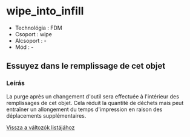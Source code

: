 # wipe\_into\_infill

* Technológia : FDM
* Csoport : wipe
* Alcsoport : -
* Mód : -

## Essuyez dans le remplissage de cet objet

### Leírás

La purge après un changement d'outil sera effectuée à l'intérieur des remplissages de cet objet. Cela réduit la quantité de déchets mais peut entraîner un allongement du temps d'impression en raison des déplacements supplémentaires.

[Vissza a változók listájához](variable_list.md)

